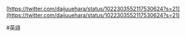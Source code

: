 
[https://twitter.com/daijuuehara/status/1022303552117530624?s=21](https://twitter.com/daijuuehara/status/1022303552117530624?s=21)

#英語
